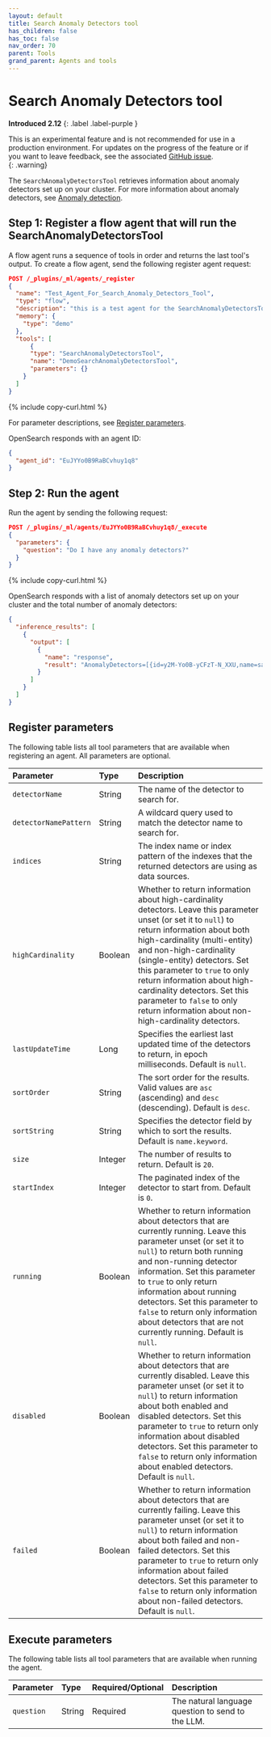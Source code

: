 ```yaml
---
layout: default
title: Search Anomaly Detectors tool
has_children: false
has_toc: false
nav_order: 70
parent: Tools
grand_parent: Agents and tools
---
```


<!-- vale off -->
# Search Anomaly Detectors tool
**Introduced 2.12**
{: .label .label-purple }
<!-- vale on -->

This is an experimental feature and is not recommended for use in a production environment. For updates on the progress of the feature or if you want to leave feedback, see the associated [GitHub issue](https://github.com/opensearch-project/ml-commons/issues/1161).    
{: .warning}

The `SearchAnomalyDetectorsTool` retrieves information about anomaly detectors set up on your cluster. For more information about anomaly detectors, see [Anomaly detection]({{site.url}}{{site.baseurl}}/observing-your-data/ad/index/).

## Step 1: Register a flow agent that will run the SearchAnomalyDetectorsTool

A flow agent runs a sequence of tools in order and returns the last tool's output. To create a flow agent, send the following register agent request:

```json
POST /_plugins/_ml/agents/_register
{
  "name": "Test_Agent_For_Search_Anomaly_Detectors_Tool",
  "type": "flow",
  "description": "this is a test agent for the SearchAnomalyDetectorsTool",
  "memory": {
    "type": "demo"
  },
  "tools": [
      {
      "type": "SearchAnomalyDetectorsTool",
      "name": "DemoSearchAnomalyDetectorsTool",
      "parameters": {}
    }
  ]
}
```
{% include copy-curl.html %} 

For parameter descriptions, see [Register parameters](#register-parameters).

OpenSearch responds with an agent ID:

```json
{
  "agent_id": "EuJYYo0B9RaBCvhuy1q8"
}
```

## Step 2: Run the agent

Run the agent by sending the following request:

```json
POST /_plugins/_ml/agents/EuJYYo0B9RaBCvhuy1q8/_execute
{
  "parameters": {
    "question": "Do I have any anomaly detectors?"
  }
}
```
{% include copy-curl.html %} 

OpenSearch responds with a list of anomaly detectors set up on your cluster and the total number of anomaly detectors:

```json
{
  "inference_results": [
    {
      "output": [
        {
          "name": "response",
          "result": "AnomalyDetectors=[{id=y2M-Yo0B-yCFzT-N_XXU,name=sample-http-responses-detector,type=SINGLE_ENTITY,description=A sample detector to detect anomalies with HTTP response code logs.,index=[sample-http-responses],lastUpdateTime=1706750311891}]TotalAnomalyDetectors=1"
        }
      ]
    }
  ]
}
```

## Register parameters

The following table lists all tool parameters that are available when registering an agent. All parameters are optional.

Parameter	| Type | Description	
:--- | :--- | :---
`detectorName`	| String	| The name of the detector to search for.
`detectorNamePattern`	| String | A wildcard query used to match the detector name to search for.
`indices` | String	| The index name or index pattern of the indexes that the returned detectors are using as data sources.
`highCardinality` | Boolean	| Whether to return information about high-cardinality detectors. Leave this parameter unset (or set it to `null`) to return information about both high-cardinality (multi-entity) and non-high-cardinality (single-entity) detectors. Set this parameter to `true` to only return information about high-cardinality detectors. Set this parameter to `false` to only return information about non-high-cardinality detectors.
`lastUpdateTime` | Long |	Specifies the earliest last updated time of the detectors to return, in epoch milliseconds. Default is `null`.
`sortOrder`	|String | The sort order for the results. Valid values are `asc` (ascending) and `desc` (descending). Default is `desc`. 
`sortString`| String |	Specifies the detector field by which to sort the results. Default is `name.keyword`.
`size`	| Integer |	The number of results to return. Default is `20`.
`startIndex`| Integer |	The paginated index of the detector to start from. Default is `0`.
`running`| Boolean | Whether to return information about detectors that are currently running. Leave this parameter unset (or set it to `null`) to return both running and non-running detector information. Set this parameter to `true` to only return information about running detectors. Set this parameter to `false` to return only information about detectors that are not currently running. Default is `null`.
`disabled` |	Boolean	| Whether to return information about detectors that are currently disabled. Leave this parameter unset (or set it to `null`) to return information about both enabled and disabled detectors. Set this parameter to `true` to return only information about disabled detectors. Set this parameter to `false` to return only information about enabled detectors. Default is `null`.
`failed` |	Boolean	| Whether to return information about detectors that are currently failing. Leave this parameter unset (or set it to `null`) to return information about both failed and non-failed detectors. Set this parameter to `true` to return only information about failed detectors. Set this parameter to `false` to return only information about non-failed detectors. Default is `null`.

## Execute parameters

The following table lists all tool parameters that are available when running the agent.

Parameter	| Type | Required/Optional | Description	
:--- | :--- | :--- | :---
`question` | String | Required | The natural language question to send to the LLM. 
